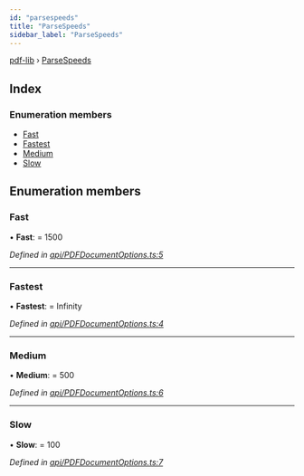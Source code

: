 ```yaml
---
id: "parsespeeds"
title: "ParseSpeeds"
sidebar_label: "ParseSpeeds"
---
```


[pdf-lib](../index.md) › [ParseSpeeds](parsespeeds.md)

## Index

### Enumeration members

* [Fast](parsespeeds.md#fast)
* [Fastest](parsespeeds.md#fastest)
* [Medium](parsespeeds.md#medium)
* [Slow](parsespeeds.md#slow)

## Enumeration members

###  Fast

• **Fast**: = 1500

*Defined in [api/PDFDocumentOptions.ts:5](https://github.com/Hopding/pdf-lib/blob/556c73c/src/api/PDFDocumentOptions.ts#L5)*

___

###  Fastest

• **Fastest**: = Infinity

*Defined in [api/PDFDocumentOptions.ts:4](https://github.com/Hopding/pdf-lib/blob/556c73c/src/api/PDFDocumentOptions.ts#L4)*

___

###  Medium

• **Medium**: = 500

*Defined in [api/PDFDocumentOptions.ts:6](https://github.com/Hopding/pdf-lib/blob/556c73c/src/api/PDFDocumentOptions.ts#L6)*

___

###  Slow

• **Slow**: = 100

*Defined in [api/PDFDocumentOptions.ts:7](https://github.com/Hopding/pdf-lib/blob/556c73c/src/api/PDFDocumentOptions.ts#L7)*
